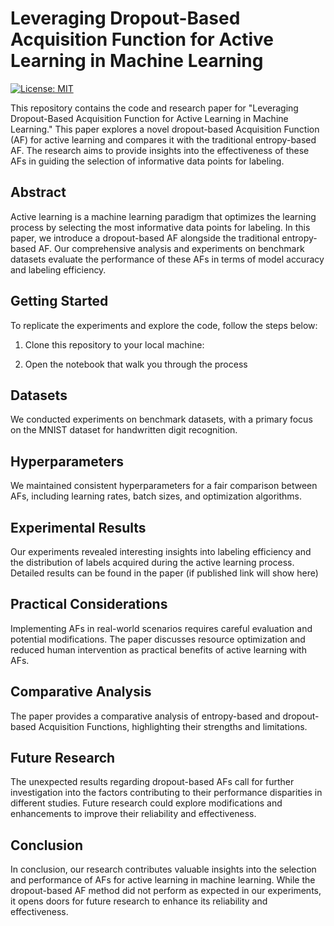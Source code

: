 # Leveraging Dropout-Based Acquisition Function for Active Learning in Machine Learning

[![License: MIT](https://img.shields.io/badge/License-MIT-yellow.svg)](https://opensource.org/licenses/MIT)

This repository contains the code and research paper for "Leveraging Dropout-Based Acquisition Function for Active Learning in Machine Learning." This paper explores a novel dropout-based Acquisition Function (AF) for active learning and compares it with the traditional entropy-based AF. The research aims to provide insights into the effectiveness of these AFs in guiding the selection of informative data points for labeling.

## Abstract

Active learning is a machine learning paradigm that optimizes the learning process by selecting the most informative data points for labeling. In this paper, we introduce a dropout-based AF alongside the traditional entropy-based AF. Our comprehensive analysis and experiments on benchmark datasets evaluate the performance of these AFs in terms of model accuracy and labeling efficiency.

## Getting Started

To replicate the experiments and explore the code, follow the steps below:

1. Clone this repository to your local machine:

3. Open the notebook that walk you through the process

## Datasets

We conducted experiments on benchmark datasets, with a primary focus on the MNIST dataset for handwritten digit recognition.

## Hyperparameters

We maintained consistent hyperparameters for a fair comparison between AFs, including learning rates, batch sizes, and optimization algorithms.

## Experimental Results

Our experiments revealed interesting insights into labeling efficiency and the distribution of labels acquired during the active learning process. Detailed results can be found in the paper (if published link will show here)

## Practical Considerations

Implementing AFs in real-world scenarios requires careful evaluation and potential modifications. The paper discusses resource optimization and reduced human intervention as practical benefits of active learning with AFs.

## Comparative Analysis

The paper provides a comparative analysis of entropy-based and dropout-based Acquisition Functions, highlighting their strengths and limitations.

## Future Research

The unexpected results regarding dropout-based AFs call for further investigation into the factors contributing to their performance disparities in different studies. Future research could explore modifications and enhancements to improve their reliability and effectiveness.

## Conclusion

In conclusion, our research contributes valuable insights into the selection and performance of AFs for active learning in machine learning. While the dropout-based AF method did not perform as expected in our experiments, it opens doors for future research to enhance its reliability and effectiveness.
